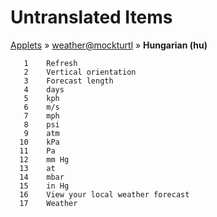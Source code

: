# Untranslated Items
[Applets](../../../README.md) &#187; [weather@mockturtl](../README.md) &#187; **Hungarian (hu)**

       1	Refresh
       2	Vertical orientation
       3	Forecast length
       4	days
       5	kph
       6	m/s
       7	mph
       8	psi
       9	atm
      10	kPa
      11	Pa
      12	mm Hg
      13	at
      14	mbar
      15	in Hg
      16	View your local weather forecast
      17	Weather
